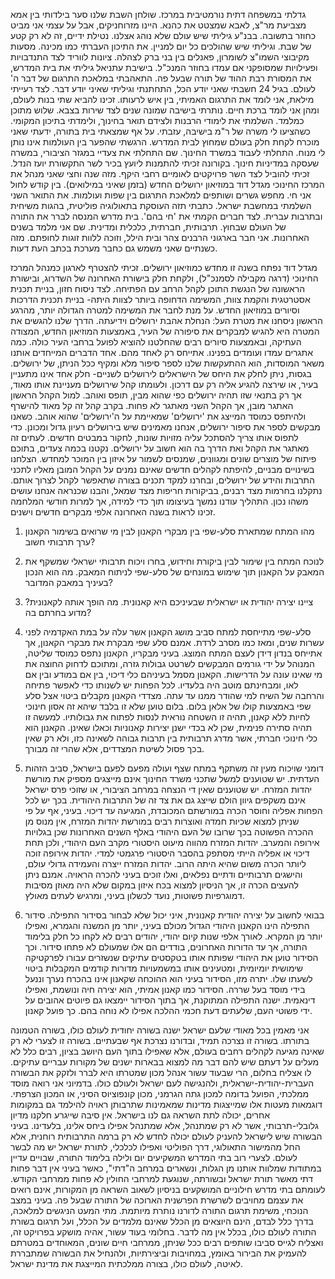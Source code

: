 


גדלתי במשפחה דתית נורמטיבית במרכז. שולחן השבת שלנו סער בילדותי בין אמא מצביעת מר"צ, לאבא שמצטט את כהנא.
היינו מזרוחניקים, אבל על עצמי אני מביט כחוזר בתשובה. בבנ"ע גיליתי שיש עולם שלא נוהג אצלנו. נטילת ידיים,  זה לא רק קטע של שבת. וגיליתי שיש שהולכים כל יום למניין.
את התיכון העברתי כמו מכינה. מסעות מקיבוצי השמו"צ לשומרון, פאנלים בין בני ברק לצהלה. ציונות לווריד לצד התנדבויות ופעילויות שמסופקני אם עמדו בחוזר המנכ"ל.
בישיבת עתניאל גיליתי את בית המדרש, את המסורת רבת ההוד של תורה שבעל פה. התאהבתי במלאכת התרגום של דבר ה' לעולם.
בגיל 24 חשבתי שאני יודע הכל, התחתנתי וגיליתי שאיני יודע דבר. לצד רעייתי מילאת, אני לומד את התרגום האמיתי, בין איש לרעותו. זכינו להביא שתי בנות לעולם, ומהן אני לומד ברכת חיים.
נותרתי בישיבה שמונה שנים לצד שירות בצבא. שלוש מתוכן כמלמד. השלמתי את לימודי הרבנות ולצידם תואר בחינוך, ולימדתי בתיכון המקומי.
כשהציעו לי משרה של ר"מ בישיבה, עזבתי. על אף שמצאתי בית בתורה, ידעתי שאני מוכרח לקחת חלק בעולם שמחוץ לבית המדרש. הרגשתי שהפער בין העולמות אינו נותן לי מנוח.
התחלתי לעבוד במשרד החינוך. שם התחלתי את צעדיי במגזר הציבורי, במשרה שעסקה במדיניות חינוך.
בקורונה זכיתי להתמנות ליועץ בכיר לשר התקשורת יועז הנדל. זכיתי להוביל לצד השר פרויקטים לאומיים רחבי היקף.
מזה שנה וחצי שאני מנהל את המרכז החינוכי מגדל דוד במוזיאון ירושלים החדש (בזמן שאיני במילואים). 
בין קודש לחול אני חי. מחפש גשרים ושותפים למלאכת התרגום בין שפות ועולמות.
את התואר השני השלמתי במחשבת ישראל. כתבתי תזה העוסקת בתאולוגיה פוליטית, בהגות משיחית ובתרבות עברית.
לצד חברים הקמתי את 'חי בהם'. בית מדרש המנסה לברר את התורה של העולם שבחוץ. תרבותית, חברתית, כלכלית ומדינית. שם אני מלמד בשנים האחרונות.  אני חבר בארגוני הרבנים צהר ובית הילל, וזוכה ללוות זוגות לחופתם. מזה כשנתיים שאני משמש גם כחבר מערכת בכתב העת דעות.
 


מגדל דוד נפתח בשנה זו מחדש כמוזיאון ירושלים. זכיתי להצטרף לארגון כמנהל המרכז החינוכי (דרגה מקבילה לסמנכ"ל), ולקחת חלק בישורת האחרונה של השדרוג, ובישורת הראשונה של הנגשת התוכן לקהל הרחב עם הפתיחה. לצד ניסוח חזון, בניית תכנית אסטרטגית והקמת צוות, המשימה הדחופה ביותר לצוות היתה- בניית תכנית הדרכות וסיורים במוזיאון החדש. על מנת לחבר את המשימה למטרה הגדולה יותר, מהרגע הראשון ניסחנו את מטרת העל: הנחלת אהבת ירושלים וידיעתה. הדרך שלנו להגשים את המטרה היא להגיש למבקרים את סיפורה של העיר, באמצעות המוזיאון החדש, המצודה העתיקה, ובאמצעות סיורים רבים שהחלטנו להוציא לפועל ברחבי העיר כולה. כמה אתגרים עמדו ועומדים בפנינו. אתייחס רק לאחד מהם. אחד הדברים המייחדים אותנו משאר המוסדות, הוא ההתעקשות שלנו לספר סיפור מלא ומקיף ככל הניתן, של ירושלים. בגסות, ניתן לחלק את היחס של הישראלים לירושלים לשניים- חלק אחד אינו מתעניין בעיר, או שירצה להגיע אליה רק עם דרכון. ולעומתו קהל שירושלים מעניינת אותו מאוד, אך רק בתנאי שזו תהיה ירושלים כפי שהוא מבין, תופס ואוהב. למול הקהל הראשון האתגר מובן, אך הקהל השני מאתגר לא פחות. בקרב קהל זה קל מאוד להישרף ולהיתפס כמוסד המייצג את 'ירושלים' שמאיימת על ה'ירושלים' שהוא אוהב. כשאנו מבקשים לספר את סיפור ירושלים, אנחנו מאמינים שיש בירושלים רעיון גדול ומכונן. כדי לתפוס אותו צריך להסתכל עליה מזויות שונות, לחקור במבטים חדשים. לעתים זה מאתגר את הקהל ואת הדרך בה הוא חשוב על ירושלים. 
נקטנו בכמה צעדים, בתוכם פיתוח של מוצרים שונים ומגוונים, שמנסים לשמור על איזון בין המוכר למחדש. הצלחנו בשינויים מבניים, להיפתח לקהלים חדשים שאינם נמנים על הקהל המובן מאליו לתכני התרבות והידע של ירושלים, ובחרנו למקד תכנים בצורה שתאפשר לקהל לצרוך אותם.
נתקלנו בחרמות מצד רבנים, בביקורות חריפות מצד שמאל, והבנו שכנראה אנחנו עושים משהו נכון. התהליך עודנו נמשך בעיצומו תוך כדי למידה, אך למרות חודשי המלחמה זכינו לראות בשנה האחרונה אלפי מבקרים חדשים וישנים.



1. מהו המתח שמתארת סלע-שפי בין מבקרי הקאנון לבין מי שרואים בשימור הקאנון ערך תרבותי חשוב?
2. לנוכח המתח בין שימור לבין ביקורת וחידוש, בחרו ויכוח תרבותי ישראלי שמשקף את המאבק על הקאנון תוך שימוש במונחים של סלע-שפי לניתוח המאבק. מה הוא הנכון בעיניך במאבק המדובר?
3. ציינו יצירה יהודית או ישראלית שבעיניכם היא קאנונית. מה הופך אותה לקאנונית? מדוע בחרתם בה?

1. סלע-שפי מתייחסת למתח סביב מושג הקאנון אשר עלה על במת האקדמיה לפני עשרות שנים, ומאז כמו מסרב לרדת. אמנם סלע שפי מבקרת את מבקרי הקאנון, אך אתייחס בנדון דידן לעצם המתח המוצג. בעיני מבקריו, הקאנון נתפס כמוסד שליטה, המנוהל על ידי גורמים המבקשים לשרטט גבולות גזרה, ומתוכם לדחוק החוצה את מי שאינו עונה על הדרישות. הקאנון מסמל בעיניהם כלי דיכוי, בין אם במודע ובין אם לאו, ומבחינתם מוטב היה בלעדיו. לכל הפחות יש לשנותו כדי לאפשר פתיחה והרחבה של השיח למי שהודר ממנו עד עתה. מצדדי הקאנון מקבלים ביטוי אצל סלע שפי באמצעות קולו של אלאן בלום. בלום טוען שלא זו בלבד שיהא זה אסון חינוכי לחיות ללא קאנון, תהיה זו השטחה נוראית לנסות לפתוח את גבולותיו. למעשה זו תהיה סתירה פנימית, שכן לא בכדי ישנן יצירות קאנוניות וכאלו שאינן. הקאנון הוא כלי חינוכי חברתי, אשר מדרג תרבותית בין תרבות גבוהה לשאינה כזו, ולא רק שאין בכך פסול לשיטת המצדדים, אלא שהרי זה מבורך.
2. דומני שויכוח מעין זה משתקף במתח שצף ועולה מפעם לפעם בישראל, סביב הזהות העדתית. יש שטוענים למשל שתכני משרד החינוך אינם מייצגים מספיק את מורשת יהדות המזרח. יש שטוענים שאין די הנצחה במרחב הציבורי, או שזוכי פרס ישראל אינם משקפים גיוון הולם שייצג גם את צד זה של התרבות היהודית. בכך יש לכל הפחות אפליה וחוסר הכרה במורשתם המכובדת, המגיעה עד דיכוי. בעיני, אף על פי שניתן למצוא שכיות חמדה ואוצרות רבים במורשת יהדות המזרח, אין מנוס מן ההכרה הפשוטה בכך שרובו של העם היהודי באלף השנים האחרונות שכן בגלויות אירופה והמערב. יהדות המזרח מהווה מיעוט היסטורי מקרב העם היהודי, ולכן תחת דיכוי או אפליה הייתי מסתפק בהסבר היסטורי פרגמטי למדי. יהדות אירופה זוכה ליותר הכרה משום שהיא היתה הרוב. יהדות המזרח ייצרה והעמידה גדולי עולם, והישגים תרבותיים ודתיים נפלאים, ואלו זוכים בעיני להכרה הראויה. אמנם ניתן להעצים הכרה זו, אך הניסיון למצוא בכח איזון במקום שלא היה מאוזן מסיבות דמוגרפיות פשוטות, נועד לכשלון בעיני, ומרגיש לעתים מאולץ. 
3. בבואי לחשוב על יצירה יהודית קאנונית, איני יכול שלא לבחור בסידור התפילה. סידור התפילה הינו הקאנון היהודי הגדול מכולם בעיני, יותר מן המשנה והגמרא, ואפילו יותר מן המקרא. לאורך אלפי שנות קיום יהודי, יהודים רבים לא לקחו כל חלק בלימוד התורה, אך עד הדורות האחרונים, בודדים הם אלו שמעולם לא פתחו סידור. וכך הסידור טוען את היהודי שפותח אותו בטקסטים עתיקים שנשזרים עבורו לפרקטיקה שימושית יומיומית, ומטעינים אותו במשמעויות מדורות קודמים המקבלות ביטוי לשעתו שלו. יתרה מזו, הסידור בעיני הוא ההוכחה שקאנון אינו בהכרח נערך וננעל בידי מוסד בעל שררה. הסידור כמו קאנון אמיתי, הוא יצירה חיה ונושמת, ואפילו דינאמית. ישנה התפילה המתוקנת, אך בתוך הסידור יימצאו גם פיוטים אהובים על ידי פשוטי העם, שלעתים דעת חכמי ההלכה אפילו לא נוחה בהם. כך פועל קאנון.


אני מאמין בכל מאודי שלעם ישראל ישנה בשורה יחודית לעולם כולו, בשורה הטמונה בתורתו. בשורה זו נצרכה תמיד, ובדורנו נצרכת אף שבעתיים. בשורה זו לצערי לא רק שאינה מגיעה לקהלים רחבים בעולם, אלא שאפילו בתוך העם היושב בציון, רבים כלל לא מעלים על דעתם שיש להם דבר מה למצוא בבארות ישנים של מקורות עבריים עתיקים. לו אצליח בחלום, הרי שבעוד עשור אנהל מכון שמטרתו היא לברר ולזקק את הבשורה העברית-יהודית-ישראלית, ולהנגישה לעם ישראל ולעולם כולו. בדמיוני אני רואה מוסד ממלכתי, הפועל בדומה למכון גתה הגרמני, מכון קונפוציוס הסיני, או המכון הצרפתי. דוגמאות מעטות אלו שמייצגות מדינות שמאמינות שתרבותן ראויה להילמד גם במקומות אחרים, יכולה לתת השראה גם לנו בישראל. אין סיבה שייגרע חלקנו מדיון גלובלי-תרבותי, אשר לא רק שמתנהל, אלא שמתנהל אפילו ביחס אלינו, בלעדינו. בעיני הבשורה שיש לישראל להעניק לעולם יכולה לחדש לא רק ברמה התרבותית רוחנית, אלא החל מהמישור התאולוגי, דרך הפוליטי ואפילו לכלכלי, לתורת ישראל יש מה לבשר לעולם. לצערי רוב בתי המדרש המשקיעים יום ולילה בלימוד התורה, שבויים עדיין במתודות שמלוות אותנו מן הגלות, ונשארים במרחב ה"דתי", כאשר בעיני אין דבר פחות דתי מאשר תורת ישראל ובשורתה, שנוגעת למרחבי החולין לא פחות ממרחבי הקודש. לעומתם בתי מדרש חילוניים המושקעים בניסיון לשאוב השראה מן המקורות, אינם רואים את עצמם מחויבים לשרשרת הפרשנית הארוכה של התורה שבעל פה. בעיני במצב הנוכחי, משימת תרגום התורה לדורנו נותרת מיותמת. מתי המעט הניגשים למלאכה, בדרך כלל לבדם, הינם היוצאים מן הכלל שאינם מלמדים על הכלל, ועל תרגום בשורת התורה לעולם כולו, בכלל אין מה לדבר. בחלומי בעוד עשור, אהיה מושקע בפרויקט זה, ואצליח לגייס סביבו שותפים רבים ככל שניתן, ממרחבי חיים שונים, המאוחדים במטרתם להעמיק את הבירור באומץ, במחויבות וביצירתיות, ולהנחיל את הבשורה שמתבררת לאיטה, לעולם כולו, בצורה ממלכתית המייצגת את מדינת ישראל.
